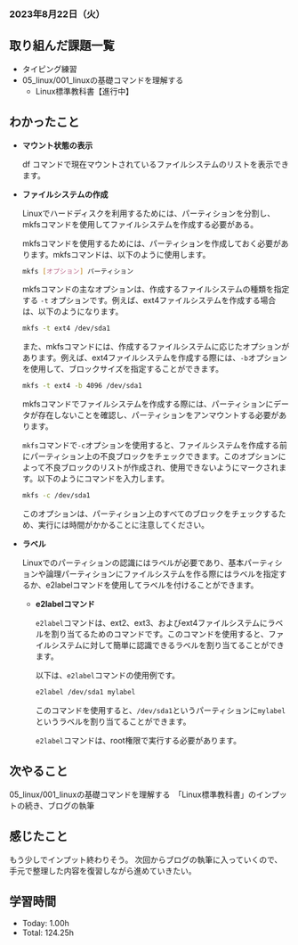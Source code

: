 ### 2023年8月22日（火）

## 取り組んだ課題一覧
- タイピング練習
- 05_linux/001_linuxの基礎コマンドを理解する
  - Linux標準教科書【進行中】
## わかったこと
- **マウント状態の表示**
    
    df コマンドで現在マウントされているファイルシステムのリストを表示できます。
    
- **ファイルシステムの作成**
    
    Linuxでハードディスクを利用するためには、パーティションを分割し、mkfsコマンドを使用してファイルシステムを作成する必要がある。
    
    mkfsコマンドを使用するためには、パーティションを作成しておく必要があります。mkfsコマンドは、以下のように使用します。
    
    ```bash
    mkfs [オプション] パーティション
    ```
    
    mkfsコマンドの主なオプションは、作成するファイルシステムの種類を指定する `-t` オプションです。例えば、ext4ファイルシステムを作成する場合は、以下のようになります。
    
    ```bash
    mkfs -t ext4 /dev/sda1
    ```
    
    また、mkfsコマンドには、作成するファイルシステムに応じたオプションがあります。例えば、ext4ファイルシステムを作成する際には、`-b`オプションを使用して、ブロックサイズを指定することができます。
    
    ```bash
    mkfs -t ext4 -b 4096 /dev/sda1
    ```
    
    mkfsコマンドでファイルシステムを作成する際には、パーティションにデータが存在しないことを確認し、パーティションをアンマウントする必要があります。
    
    `mkfs`コマンドで`-c`オプションを使用すると、ファイルシステムを作成する前にパーティション上の不良ブロックをチェックできます。このオプションによって不良ブロックのリストが作成され、使用できないようにマークされます。以下のようにコマンドを入力します。
    
    ```bash
    mkfs -c /dev/sda1
    ```
    
    このオプションは、パーティション上のすべてのブロックをチェックするため、実行には時間がかかることに注意してください。
    
- **ラベル**
    
    Linuxでのパーティションの認識にはラベルが必要であり、基本パーティションや論理パーティションにファイルシステムを作る際にはラベルを指定するか、e2labelコマンドを使用してラベルを付けることができます。
    
    - **e2labelコマンド**
        
        `e2label`コマンドは、ext2、ext3、およびext4ファイルシステムにラベルを割り当てるためのコマンドです。このコマンドを使用すると、ファイルシステムに対して簡単に認識できるラベルを割り当てることができます。
        
        以下は、`e2label`コマンドの使用例です。
        
        ```bash
        e2label /dev/sda1 mylabel
        
        ```
        
        このコマンドを使用すると、`/dev/sda1`というパーティションに`mylabel`というラベルを割り当てることができます。
        
        `e2label`コマンドは、root権限で実行する必要があります。
## 次やること
05_linux/001_linuxの基礎コマンドを理解する　「Linux標準教科書」のインプットの続き、ブログの執筆

## 感じたこと
もう少しでインプット終わりそう。
次回からブログの執筆に入っていくので、手元で整理した内容を復習しながら進めていきたい。

## 学習時間
- Today: 1.00h
- Total: 124.25h
